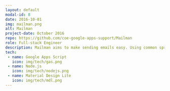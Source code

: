 ```yaml
---
layout: default
modal-id: 8
date: 2016-10-01
img: mailman.png
alt: Mailman
project-date: October 2016
repo: https://github.com/coe-google-apps-support/Mailman
role: Full-stack Engineer
description: Mailman aims to make sending emails easy. Using common spreadsheet functions, customize when you want to send your emails. A powerful, easy to use mail merge solution for the City of Edmonton. Mailman guides you through the process of setting up your own mail merge. Just use our merge tags! You can use <<>> to swap out data from your Google Sheets into your emails. Supercharge your email workflow today!
tech:
 - name: Google Apps Script
   icon: img/tech/gas.png
 - name: Node.js
   icon: img/tech/nodejs.png
 - name: Material Design Lite
   icon: img/tech/mdl.png
---
```

